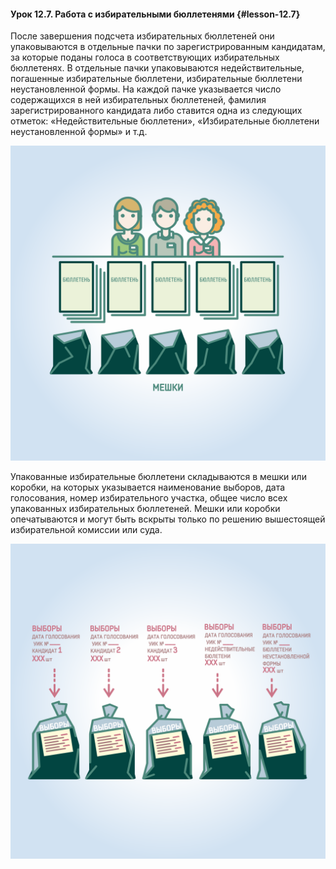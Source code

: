 #### Урок 12.7. Работа с избирательными бюллетенями {#lesson-12.7}

После завершения подсчета избирательных бюллетеней они упаковываются в отдельные пачки по зарегистрированным кандидатам, за которые поданы голоса в соответствующих избирательных бюллетенях. В отдельные пачки упаковываются недействительные, погашенные избирательные бюллетени, избирательные бюллетени неустановленной формы. На каждой пачке указывается число содержащихся в ней избирательных бюллетеней, фамилия зарегистрированного кандидата либо ставится одна из следующих отметок: «Недействительные бюллетени», «Избирательные бюллетени неустановленной формы» и т.д.

![Рисунок 12.7.1. Рассортированные по пачкам в процессе подсчета голосов избирателей бюллетени упаковываются в отдельные мешки.](./12.7.1.svg)

Упакованные избирательные бюллетени складываются в мешки или коробки, на которых указывается наименование выборов, дата голосования, номер избирательного участка, общее число всех упакованных избирательных бюллетеней. Мешки или коробки опечатываются и могут быть вскрыты только по решению вышестоящей избирательной комиссии или суда.

![Рисунок 12.7.2. На каждой пачке указывается число содержащихся в ней бюллетеней, фамилия кандидата либо одна из надписей: «погашенные бюллетени», «бюллетени неустановленной формы», «недействительные бюллетени» и т.д.](./12.7.2.svg)
